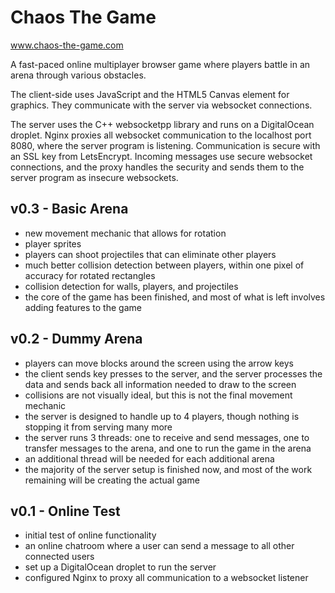 # Chaos The Game

www.chaos-the-game.com

A fast-paced online multiplayer browser game where players battle in an arena through various obstacles.

The client-side uses JavaScript and the HTML5 Canvas element for graphics. They communicate with the server via websocket connections.

The server uses the C++ websocketpp library and runs on a DigitalOcean droplet. Nginx proxies all websocket communication to the localhost port 8080, where the server program is listening. Communication is secure with an SSL key from LetsEncrypt. Incoming messages use secure websocket connections, and the proxy handles the security and sends them to the server program as insecure websockets.

## v0.3 - Basic Arena
- new movement mechanic that allows for rotation
- player sprites
- players can shoot projectiles that can eliminate other players
- much better collision detection between players, within one pixel of accuracy for rotated rectangles
- collision detection for walls, players, and projectiles
- the core of the game has been finished, and most of what is left involves adding features to the game

## v0.2 - Dummy Arena
- players can move blocks around the screen using the arrow keys
- the client sends key presses to the server, and the server processes the data and sends back all information needed to draw to the screen
- collisions are not visually ideal, but this is not the final movement mechanic
- the server is designed to handle up to 4 players, though nothing is stopping it from serving many more
- the server runs 3 threads: one to receive and send messages, one to transfer messages to the arena, and one to run the game in the arena
- an additional thread will be needed for each additional arena
- the majority of the server setup is finished now, and most of the work remaining will be creating the actual game

## v0.1 - Online Test
- initial test of online functionality
- an online chatroom where a user can send a message to all other connected users
- set up a DigitalOcean droplet to run the server
- configured Nginx to proxy all communication to a websocket listener
